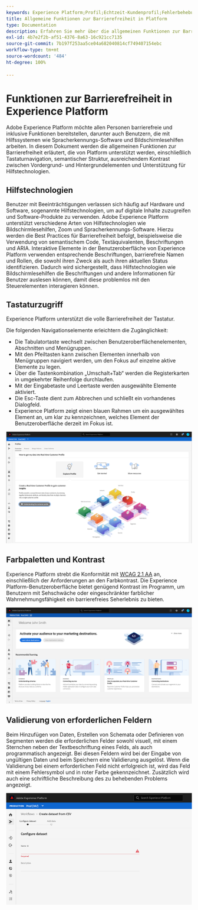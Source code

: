 ```yaml
---
keywords: Experience Platform;Profil;Echtzeit-Kundenprofil;Fehlerbehebung;API;Einheitliches Profil;Einheitliches Profil;Profil;RTCP;XDM-Diagramme
title: Allgemeine Funktionen zur Barrierefreiheit in Platform
type: Documentation
description: Erfahren Sie mehr über die allgemeinen Funktionen zur Barrierefreiheit, die von Adobe Experience Platform unterstützt werden, einschließlich Tastaturnavigation, Farbpaletten und Kontrast sowie Unterstützung durch Hilfstechnologien.
exl-id: 4b7e2f2b-af51-4376-8a63-16c921cc7135
source-git-commit: 7b197f253aa5ce04a682040814cf749407154ebc
workflow-type: tm+mt
source-wordcount: '484'
ht-degree: 100%

---
```


# Funktionen zur Barrierefreiheit in Experience Platform

Adobe Experience Platform möchte allen Personen barrierefreie und inklusive Funktionen bereitstellen, darunter auch Benutzern, die mit Hilfssystemen wie Spracherkennungs-Software und Bildschirmlesehilfen arbeiten. In diesem Dokument werden die allgemeinen Funktionen zur Barrierefreiheit erläutert, die von Platform unterstützt werden, einschließlich Tastaturnavigation, semantischer Struktur, ausreichendem Kontrast zwischen Vordergrund- und Hintergrundelementen und Unterstützung für Hilfstechnologien.

## Hilfstechnologien

Benutzer mit Beeinträchtigungen verlassen sich häufig auf Hardware und Software, sogenannte Hilfstechnologien, um auf digitale Inhalte zuzugreifen und Software-Produkte zu verwenden. Adobe Experience Platform unterstützt verschiedene Arten von Hilfstechnologien wie Bildschirmlesehilfen, Zoom und Spracherkennungs-Software. Hierzu werden die Best Practices für Barrierefreiheit befolgt, beispielsweise die Verwendung von semantischem Code, Textäquivalenten, Beschriftungen und ARIA. Interaktive Elemente in der Benutzeroberfläche von Experience Platform verwenden entsprechende Beschriftungen, barrierefreie Namen und Rollen, die sowohl ihren Zweck als auch ihren aktuellen Status identifizieren. Dadurch wird sichergestellt, dass Hilfstechnologien wie Bildschirmlesehilfen die Beschriftungen und andere Informationen für Benutzer auslesen können, damit diese problemlos mit den Steuerelementen interagieren können.

## Tastaturzugriff

Experience Platform unterstützt die volle Barrierefreiheit der Tastatur.

Die folgenden Navigationselemente erleichtern die Zugänglichkeit:
* Die Tabulatortaste wechselt zwischen Benutzeroberflächenelementen, Abschnitten und Menügruppen.
* Mit den Pfeiltasten kann zwischen Elementen innerhalb von Menügruppen navigiert werden, um den Fokus auf einzelne aktive Elemente zu legen.
* Über die Tastenkombination „Umschalt+Tab“ werden die Registerkarten in umgekehrter Reihenfolge durchlaufen.
* Mit der Eingabetaste und Leertaste werden ausgewählte Elemente aktiviert.
* Die Esc-Taste dient zum Abbrechen und schließt ein vorhandenes Dialogfeld.
* Experience Platform zeigt einen blauen Rahmen um ein ausgewähltes Element an, um klar zu kennzeichnen, welches Element der Benutzeroberfläche derzeit im Fokus ist.

![Ein blauer Rahmen, der zur Kennzeichnung des Fokus um ein ausgewähltes Element angezeigt wird.](images/profile-overview-tab.png)

## Farbpaletten und Kontrast

Experience Platform strebt die Konformität mit [WCAG 2.1 AA](https://www.w3.org/TR/WCAG/) an, einschließlich der Anforderungen an den Farbkontrast. Die Experience Platform-Benutzeroberfläche bietet genügend Kontrast im Programm, um Benutzern mit Sehschwäche oder eingeschränkter farblicher Wahrnehmungsfähigkeit ein barrierefreies Seherlebnis zu bieten.

![Die Farbpalette und der Kontrast auf der Startseite der Experience Platform-Benutzeroberfläche.](images/homepage.png)

## Validierung von erforderlichen Feldern

Beim Hinzufügen von Daten, Erstellen von Schemata oder Definieren von Segmenten werden die erforderlichen Felder sowohl visuell, mit einem Sternchen neben der Textbeschriftung eines Felds, als auch programmatisch angezeigt. Bei diesen Feldern wird bei der Eingabe von ungültigen Daten und beim Speichern eine Validierung ausgelöst. Wenn die Validierung bei einem erforderlichen Feld nicht erfolgreich ist, wird das Feld mit einem Fehlersymbol und in roter Farbe gekennzeichnet. Zusätzlich wird auch eine schriftliche Beschreibung des zu behebenden Problems angezeigt.

![Detailansicht eines erforderlichen Felds, dessen Validierung nicht erfolgreich war. Das Feld erscheint in roter Farbe und ist mit einem Fehlersymbol gekennzeichnet.](images/field-validation.png)
